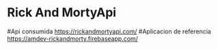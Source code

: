 # Rick And MortyApi

#Api consumida https://rickandmortyapi.com/
#Aplicacion de referencia https://amdev-rickandmorty.firebaseapp.com/
